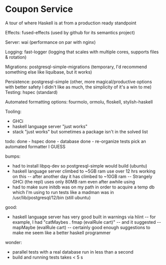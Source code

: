 # Coupon Service

A tour of where Haskell is at from a production ready standpoint

Effects: fused-effects (used by github for its semantics project)

Server: wai (performance on par with nginx)

Logging: fast-logger (logging that scales with multiple cores, supports files & rotation)

Migrations: postgresql-simple-migrations (temporary, I'd recommend something else like liquibase, but it works)

Persistence: postgresql-simple (other, more magical/productive options with better safety I didn't like as much, the simplicity of it's a win to me)
Testing: hspec (standard)

Automated formatting options: fourmolo, ormolu, floskell, stylish-haskell

Tooling: 
- GHCi
- haskell language server "just works"
- stack "just works" but sometimes a package isn't in the solved list

todo:
done - hspec
done - database
done - re-organize
tests
pick an automated formatter I GUESS

bumps:
- had to install libpq-dev so postgresql-simple would build (ubuntu)
- haskell language server climbed to ~5GB ram use over 12 hrs working on this
-- after another day it has climbed to ~10GB ram
-- Strangely GHCi (the repl) uses only 80MB ram even after awhile using
- had to make sure initdb was on my path in order to acquire a temp db which
  I'm using to run tests like a madman
  was in /usr/lib/postgresql/12/bin (still ubuntu)

good:
- haskell language server has very good built in warnings via hlint
-- for example, I had "catMaybes . fmap (evalRule cart)"
-- and it suggested
-- mapMaybe (evalRule cart)
-- certainly good enough suggestions to make me seem like a better haskell programmer

wonder:
- parallel tests with a real database run in less than a second
- build and running tests takes < 5 s
